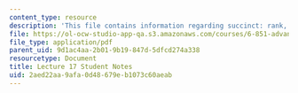 ```yaml
---
content_type: resource
description: 'This file contains information regarding succinct: rank, select, tries.'
file: https://ol-ocw-studio-app-qa.s3.amazonaws.com/courses/6-851-advanced-data-structures-spring-2012/2aed22aa9afa0d48679eb1073c60aeab_MIT6_851S12_L17.pdf
file_type: application/pdf
parent_uid: 9d1ac4aa-2b01-9b19-847d-5dfcd274a338
resourcetype: Document
title: Lecture 17 Student Notes
uid: 2aed22aa-9afa-0d48-679e-b1073c60aeab
---
```

